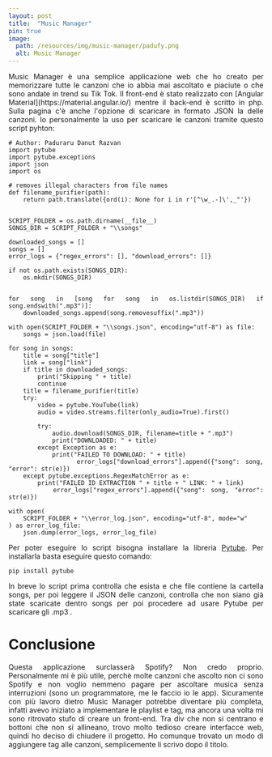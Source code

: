 ```yaml
---
layout: post
title:  "Music Manager"
pin: true
image:
  path: /resources/img/music-manager/padufy.png
  alt: Music Manager
---
```

<div markdown="1" style="text-align: justify;">
Music Manager è una semplice applicazione web che ho creato per memorizzare tutte le canzoni che io abbia mai ascoltato e piaciute o che sono andate in trend su Tik Tok.
Il front-end è stato realizzato con [Angular Material](https://material.angular.io/) mentre il back-end è scritto in php. Sulla pagina c'è anche l'opzione di scaricare in formato JSON la delle canzoni. Io personalmente la uso per scaricare le canzoni tramite questo script pyhton:

    # Author: Paduraru Danut Razvan
    import pytube
    import pytube.exceptions
    import json
    import os
    
    # removes illegal characters from file names
    def filename_purifier(path):
        return path.translate({ord(i): None for i in r'[^\w_.-]\',_"'})
    
    
    SCRIPT_FOLDER = os.path.dirname(__file__)
    SONGS_DIR = SCRIPT_FOLDER + "\\songs"
    
    downloaded_songs = []
    songs = []
    error_logs = {"regex_errors": [], "download_errors": []}
    
    if not os.path.exists(SONGS_DIR):
        os.mkdir(SONGS_DIR)
    
    
    for song in [song for song in os.listdir(SONGS_DIR) if song.endswith(".mp3")]:
        downloaded_songs.append(song.removesuffix(".mp3"))
    
    with open(SCRIPT_FOLDER + "\\songs.json", encoding="utf-8") as file:
        songs = json.load(file)
    
    for song in songs:
        title = song["title"]
        link = song["link"]
        if title in downloaded_songs:
            print("Skipping " + title)
            continue
        title = filename_purifier(title)
        try:
            video = pytube.YouTube(link)
            audio = video.streams.filter(only_audio=True).first()
    
            try:
                audio.download(SONGS_DIR, filename=title + ".mp3")
                print("DOWNLOADED: " + title)
            except Exception as e:
                print("FAILED TO DOWNLOAD: " + title)
                error_logs["download_errors"].append({"song": song, "error": str(e)})
        except pytube.exceptions.RegexMatchError as e:
            print("FAILED ID EXTRACTION " + title + " LINK: " + link)
            error_logs["regex_errors"].append({"song": song, "error": str(e)})
    
    with open(
        SCRIPT_FOLDER + "\\error_log.json", encoding="utf-8", mode="w"
    ) as error_log_file:
        json.dump(error_logs, error_log_file)

Per poter eseguire lo script bisogna installare la libreria [Pytube](https://github.com/pytube/pytube). Per installarla basta eseguire questo comando:

    pip install pytube

In breve lo script prima controlla che esista e che file contiene la cartella songs, per poi leggere il JSON delle canzoni, controlla che non siano già state scaricate dentro songs per poi procedere ad usare Pytube per scaricare gli .mp3 .

# Conclusione
Questa applicazione surclasserà Spotify? Non credo proprio. Personalmente mi è più utile, perchè molte canzoni che ascolto non ci sono Spotify e non voglio nemmeno pagare per ascoltare musica senza interruzioni (sono un programmatore, me le faccio io le app). Sicuramente con più lavoro dietro Music Manager potrebbe diventare più completa, infatti avevo iniziato a implementare le playlist e tag, ma ancora una volta mi sono ritrovato stufo di creare un front-end. Tra div che non si centrano e bottoni che non si allineano, trovo molto tedioso creare interfacce web, quindi ho deciso di chiudere il progetto. Ho comunque trovato un modo di aggiungere tag alle canzoni, semplicemente li scrivo dopo il titolo.
<div>